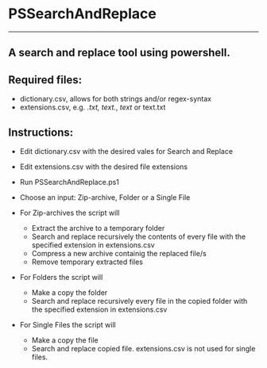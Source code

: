 # PSSearchAndReplace
----------------------
A search and replace tool using powershell.
----------------------

## Required files:
 - dictionary.csv, allows for both strings and/or regex-syntax
 - extensions.csv, e.g. *.txt, text.*, *text* or text.txt

## Instructions:
 - Edit dictionary.csv with the desired vales for Search and Replace

 - Edit extensions.csv with the desired file extensions

 - Run PSSearchAndReplace.ps1

 - Choose an input: Zip-archive, Folder or a Single File

 - For Zip-archives the script will
   * Extract the archive to a temporary folder
   * Search and replace recursively the contents of every file with the specified extension in extensions.csv
   * Compress a new archive containig the replaced file/s
   * Remove temporary extracted files

 - For Folders the script will
   * Make a copy the folder
   * Search and replace recursively every file in the copied folder with the specified extension in extensions.csv

 - For Single Files the script will
   * Make a copy the file
   * Search and replace copied file. extensions.csv is not used for single files.

